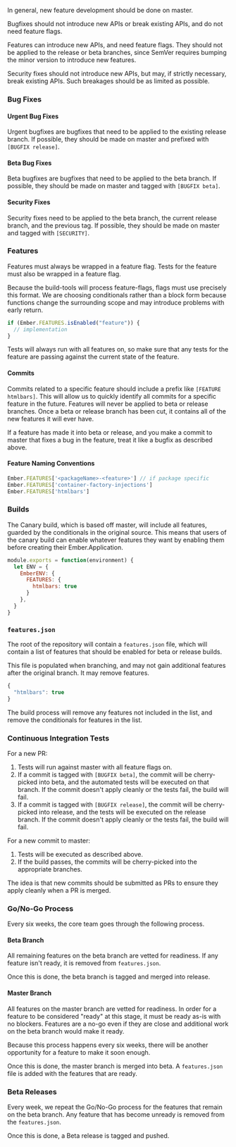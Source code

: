 In general, new feature development should be done on master.

Bugfixes should not introduce new APIs or break existing APIs, and do
not need feature flags.

Features can introduce new APIs, and need feature flags. They should not
be applied to the release or beta branches, since SemVer requires
bumping the minor version to introduce new features.

Security fixes should not introduce new APIs, but may, if strictly
necessary, break existing APIs. Such breakages should be as limited as
possible.

### Bug Fixes

#### Urgent Bug Fixes

Urgent bugfixes are bugfixes that need to be applied to the existing
release branch. If possible, they should be made on master and prefixed
with `[BUGFIX release]`.

#### Beta Bug Fixes

Beta bugfixes are bugfixes that need to be applied to the beta branch.
If possible, they should be made on master and tagged with `[BUGFIX
beta]`.

#### Security Fixes

Security fixes need to be applied to the beta branch, the current
release branch, and the previous tag. If possible, they should be made
on master and tagged with `[SECURITY]`.

### Features

Features must always be wrapped in a feature flag. Tests for the feature
must also be wrapped in a feature flag.

Because the build-tools will process feature-flags, flags must use
precisely this format. We are choosing conditionals rather than a block
form because functions change the surrounding scope and may introduce
problems with early return.

```javascript
if (Ember.FEATURES.isEnabled("feature")) {
  // implementation
}
```

Tests will always run with all features on, so make sure that any tests
for the feature are passing against the current state of the feature.

#### Commits

Commits related to a specific feature should include  a prefix like
`[FEATURE htmlbars]`. This will allow us to quickly identify all commits
for a specific feature in the future. Features will never be applied to
beta or release branches. Once a beta or release branch has been cut, it
contains all of the new features it will ever have.

If a feature has made it into beta or release, and you make a commit to
master that fixes a bug in the feature, treat it like a bugfix as
described above.

#### Feature Naming Conventions

```javascript {data-filename=config/environment.js}
Ember.FEATURES['<packageName>-<feature>'] // if package specific
Ember.FEATURES['container-factory-injections']
Ember.FEATURES['htmlbars']
```

### Builds

The Canary build, which is based off master, will include all features,
guarded by the conditionals in the original source. This means that
users of the canary build can enable whatever features they want by
enabling them before creating their Ember.Application.

```javascript {data-filename=config/environment.js}
module.exports = function(environment) {
  let ENV = {
    EmberENV: {
      FEATURES: {
        htmlbars: true
      }
    },
  }
}
```

### `features.json`

The root of the repository will contain a `features.json` file, which will
contain a list of features that should be enabled for beta or release
builds.

This file is populated when branching, and may not gain additional
features after the original branch. It may remove features.

```javascript
{
  "htmlbars": true
}
```

The build process will remove any features not included in the list, and
remove the conditionals for features in the list.

### Continuous Integration Tests

For a new PR:

1. Tests will run against master with all feature flags on.
2. If a commit is tagged with `[BUGFIX beta]`, the commit will be
   cherry-picked into beta, and the automated tests will be executed on that
   branch. If the commit doesn't apply cleanly or the tests fail, the
   build will fail.
3. If a commit is tagged with `[BUGFIX release]`, the commit will be cherry-picked
   into release, and the tests will be executed on the release branch. If the commit
   doesn't apply cleanly or the tests fail, the build will fail.

For a new commit to master:

1. Tests will be executed as described above.
2. If the build passes, the commits will be cherry-picked into the
   appropriate branches.

The idea is that new commits should be submitted as PRs to ensure they
apply cleanly when a PR is merged.

### Go/No-Go Process

Every six weeks, the core team goes through the following process.

#### Beta Branch

All remaining features on the beta branch are vetted for readiness. If
any feature isn't ready, it is removed from `features.json`.

Once this is done, the beta branch is tagged and merged into release.

#### Master Branch

All features on the master branch are vetted for readiness. In order for
a feature to be considered "ready" at this stage, it must be ready as-is
with no blockers. Features are a no-go even if they are close and
additional work on the beta branch would make it ready.

Because this process happens every six weeks, there will be another
opportunity for a feature to make it soon enough.

Once this is done, the master branch is merged into beta. A
`features.json` file is added with the features that are ready.

### Beta Releases

Every week, we repeat the Go/No-Go process for the features that remain
on the beta branch. Any feature that has become unready is removed from
the `features.json`.

Once this is done, a Beta release is tagged and pushed.
